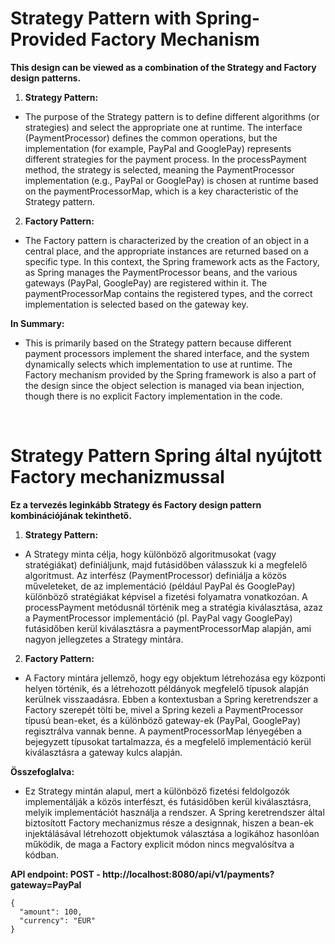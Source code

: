 # Strategy Pattern with Spring-Provided Factory Mechanism

**This design can be viewed as a combination of the Strategy and Factory design patterns.**

1. **Strategy Pattern:**
   
  - The purpose of the Strategy pattern is to define different algorithms (or strategies) and select the appropriate one at
  runtime.
  The interface (PaymentProcessor) defines the common operations, but the implementation (for example, PayPal and
  GooglePay) represents different strategies for the payment process. In the processPayment method, the strategy is
  selected, meaning the PaymentProcessor implementation (e.g., PayPal or GooglePay) is chosen at runtime based on the
  paymentProcessorMap, which is a key characteristic of the Strategy pattern.

2. **Factory Pattern:**
- The Factory pattern is characterized by the creation of an object in a central place, and the appropriate instances are
returned based on a specific type. In this context, the Spring framework acts as the Factory, as Spring manages the
PaymentProcessor beans, and the various gateways (PayPal, GooglePay) are registered within it. The paymentProcessorMap
contains the registered types, and the correct implementation is selected based on the gateway key.

**In Summary:**
- This is primarily based on the Strategy pattern because different payment processors implement the shared interface, and
the system dynamically selects which implementation to use at runtime. The Factory mechanism provided by the Spring
framework is also a part of the design since the object selection is managed via bean injection, though there is no
explicit Factory implementation in the code.





&nbsp;&nbsp;&nbsp;
# Strategy Pattern Spring által nyújtott Factory mechanizmussal

**Ez a tervezés leginkább Strategy és Factory design pattern kombinációjának tekinthető.**

1. **Strategy Pattern:** 

- A Strategy minta célja, hogy különböző algoritmusokat (vagy stratégiákat) definiáljunk, majd futásidőben válasszuk ki a
megfelelő algoritmust. Az interfész (PaymentProcessor) definiálja a közös műveleteket, de az implementáció (például
PayPal és GooglePay) különböző stratégiákat képvisel a fizetési folyamatra vonatkozóan.
A processPayment metódusnál történik meg a stratégia kiválasztása, azaz a PaymentProcessor implementáció (pl. PayPal
vagy GooglePay) futásidőben kerül kiválasztásra a paymentProcessorMap alapján, ami nagyon jellegzetes a Strategy
mintára.

2. **Factory Pattern:**

- A Factory mintára jellemző, hogy egy objektum létrehozása egy központi helyen történik, és a létrehozott példányok
megfelelő típusok alapján kerülnek visszaadásra.
Ebben a kontextusban a Spring keretrendszer a Factory szerepét tölti be, mivel a Spring kezeli a PaymentProcessor típusú
bean-eket, és a különböző gateway-ek (PayPal, GooglePay) regisztrálva vannak benne. A paymentProcessorMap lényegében a
bejegyzett típusokat tartalmazza, és a megfelelő implementáció kerül kiválasztásra a gateway kulcs alapján.

**Összefoglalva:**
- Ez Strategy mintán alapul, mert a különböző fizetési feldolgozók implementálják a közös interfészt, és futásidőben kerül
kiválasztásra, melyik implementációt használja a rendszer.
A Spring keretrendszer által biztosított Factory mechanizmus része a designnak, hiszen a bean-ek injektálásával
létrehozott objektumok választása a logikához hasonlóan működik, de maga a Factory explicit módon nincs megvalósítva a
kódban.

**API endpoint: POST - http://localhost:8080/api/v1/payments?gateway=PayPal**

```\json
{
  "amount": 100,
  "currency": "EUR"
}
```

